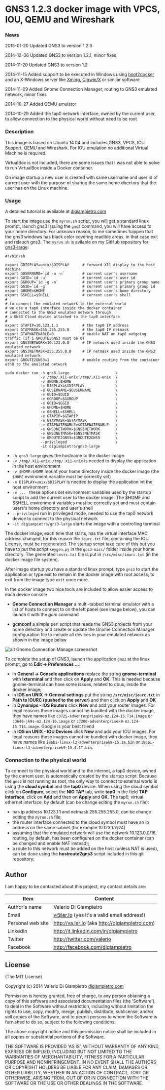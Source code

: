 # GNS3 1.2.3 docker image with VPCS, IOU, QEMU and Wireshark

### News

2015-01-20 Updated GNS3 to version 1.2.3

2014-12-06 Updated GNS3 to version 1.2.1, minor fixes

2014-11-20 Updated GNS3 to version 1.2

2014-11-15 Added support to be executed in Windows using [boot2docker](http://boot2docker.io/) and an X-Windows server like [Xming](http://www.straightrunning.com/XmingNotes/), [Cigwin/X](http://x.cygwin.com/) or similar software

2014-11-09 Added Gnome Connection Manager, routing to GNS3 emulated network, minor fixes

2014-10-27 Added QEMU emulator

2014-10-29 Added the tap0 network interface, owned by the current user, to allow connection to the physical world without need to be root


### Description

This image is based on Ubuntu 14.04 and includes GNS3, VPCS, IOU Support, QEMU and Wireshark. For IOU emulation no additional Virtual Machine is required.

VirtualBox is not included, there are some issues that I was not able to solve to run VirtualBox inside a Docker container.

On image startup a new user is created with same username and user id of current user with the purpose of sharing the same home directory that the user has on the Linux machine.

### Usage

A detailed tutorial is available at [digiampietro.com](http://www.digiampietro.com/2014/1109/cisco_network_emulation_gns3_docker_container.html)

To start the image use the `myrun.sh` script, you will get a standard linux prompt, launch gns3 issuing the `gns3` command, you will have access to your home directory. For unknown reason, to me sometimes happen that the gns3 windows has black color covering readible areas, in that case exit and relauch gns3.
The `myrun.sh` is avilable on my GitHub repository for [gns3-large](https://github.com/digiampietro/gns3-large):

```
#!/bin/sh

export GDISPLAY=unix/$DISPLAY      # forward X11 display to the host machine
export GUSERNAME=`id -u -n`        # current user's username
export GUID=`id -u`                # current user's user id
export GGROUP=`id -g -n`           # current user's primary group name
export GGID=`id -g`                # current user's primary group id
export GHOME=$HOME                 # current user's home directory
export GSHELL=$SHELL               # current user's shell
#
# to connect the emulated network to the external world
# we use a tap0 interface inside the docker container
# connected to the GNS3 emulated network through
# a GNS3 Cloud device attached to the tap0 interface
#
export GTAPIP=10.123.1.1           # the tap0 IP address
export GTAPMASK=255.255.255.0      # the tap0 IP netmask
export GTAPNATENABLE=0             # enable NAT on tap0 outgoing traffic (if 1 GROUTE2GNS3 must be 0)
export GNS3NETWORK=10.123.0.0      # IP network used inside the GNS3 emulated network
export GNS3NETMASK=255.255.0.0     # IP netmask used inside the GNS3 emulated network
export GROUTE2GNS3=1               # enable routing from the container eth0 to the emulated network

sudo docker run -h gns3-large                     \
                -v /tmp/.X11-unix:/tmp/.X11-unix  \
                -v $HOME:$HOME                    \
                -e DISPLAY=$GDISPLAY              \
                -e GUSERNAME=$GUSERNAME           \
                -e GUID=$GUID                     \
                -e GGROUP=$GGROUP                 \
                -e GGID=$GGID                     \
                -e GHOME=$HOME                    \
                -e GSHELL=$SHELL                  \
                -e GTAPIP=$GTAPIP                 \
                -e GTAPMASK=$GTAPMASK             \
                -e GTAPNATENABLE=$GTAPNATENABLE   \
                -e GNS3NETWORK=$GNS3NETWORK       \
                -e GNS3NETMASK=$GNS3NETMASK       \
                -e GROUTE2GNS3=$GROUTE2GNS3       \
                --privileged                      \
                -it digiampietro/gns3-large

```

* `-h gns3-large` gives the hostname to the docker image
* `-v /tmp/.X11-unix:/tmp/.X11-unix` is needed to display the application in the host environment
* `-v $HOME:$HOME` mount your home directory inside the docker image (the `$HOME` evniroment variable must be correctly set) 
* `-e DISPLAY=unix/$DISPLAY` is needed to display the application int the host environment
* `-e ... ` these options set environment variables used by the startup script to add the current user to the docker image. The $HOME and $SHELL environment variables must be correctly set and must contain users's home directory and user's shell
* `--privileged` run in privileged mode, needed to use the tap0 network device to connect to the physical network
* `-it digiampietro/gns3-large` starts the image with a controlling terminal

The docker image, each time that starts, has the virtual interface MAC address changed, for this reason the `iourc.txt` file, containing the IOU License, must be regenerated. The startup script take care of this but you have to put the script `keygen.py` in the `gns3-misc/` folder inside your home directory. The generated `iourc.txt` file is put in `/src/misc/iourc.txt` (in the docker image file system).

After image startup you have a standard linux prompt, type `gns3` to start the application or type exit to remain in the docker image with root access; to exit from the image type `exit` once more.

In the docker image two nice tools are included to allow easier access to each device console

* __Gnome Connection Manager__ a multi-tabbed terminal emulator with a list of hosts to connect to on the left panel (see image below), you can launch it with the _gcm_ command

* __gcmconf__ a simple perl script that reads the GNS3 projects from your home directory and create or update the Gnome Connection Manager configuration file to include all devices in your emulated network as showin in the image below

![alt Gnome Connection Manage screenshot](https://raw.githubusercontent.com/digiampietro/gns3-large/master/images/gcm.png)

To complete the setup of GNS3, launch the application `gns3` at the linux prompt, go to **Edit -> Preferences ...**:

* in **General -> Console applications** replace the string __gnome-terminal__ with __lxterminal__ and then click on **Apply** and **OK**. This is needed because gnome-terminal can have some issues, related to dbus,  inside the docker image;
* in **IOS on UNIX -> General settings** put the string **`/src/misc/iourc.txt`** in **Path to IOURC (pushed to the server)** and then click on **Apply** and **OK** 
* in **Dynamips - IOS Routers** click __New__ and add your router images. For legal reasons these images cannot be bundled with the docker image, they have names like `c3725-adventerprisek9-mz.124-15.T14.image` or `c3640-jk9s-mz.124-16.image` or `c7200-adventerprisek9-mz.124-15.T14.image`. Google is your best friend
* in **IOS on UNIX - IOU Devices** click __New__ and add your IOU images. For legal reasons these images cannot be bundled with docker image, they have names like `i86bi-linux-l2-adventerprisek9-15.1a.bin` or `i86bi-linux-l3-adventerprisek9-15.4.1T.bin`. 

### Connection to the physical world
To connect to the physical world and to the internet, a tap0 device, owned by the current user, is automatically created by the startup script. Because the `gns3` is not running as root, the only way to connect to external world is using the **cloud symbol** and the **tap0** device.
When using the cloud symbol click on **Configure**, select the **NIO TAP** tab, write **tap0** in the field **TAP interface**, click on **Add** and then on **Apply** and **OK**.
The tap0, virtual ethernet interface, by default (can be change editing the `myrun.sh` file):

* has ip address 10.123.1.1 and netmask 255.255.255.0, can be change editing the `myrun.sh` file;
* the router interface connected to the cloud symbol must have an ip address on the same subnet (for example 10.123.1.2/24)
* assuming that the emulated network will use the network 10.123.0.0/16, routing, by default, has been configured on the docker container (can be changed and enable NAT instead);
* a route to this network must be added on the host (unless NAT is used), can be done using the **hostroute2gns3** script included in this git repository;

## Author
I am happy to be contacted about this project, my contact details are:

|Item             |Content                                          |
|-----------------|-------------------------------------------------|
|Author's name    |Valerio Di Giampietro                            |
|Email            |v@ler.io (yes it's a valid email address!)       |
|Personal web site|http://va.ler.io (aka http://digiampietro.com)   |
|LinkedIn         |http://it.linkedin.com/in/digiampietro           |
|Twitter          |http://twitter.com/valerio                       |
|Facebook         |http://facebook.com/digiampietro                 |

## License
(The MIT License)

Copyright (c) 2014 Valerio Di Giampietro [digiampietro.com](http://digiampietro.com)

Permission is hereby granted, free of charge, to any person obtaining a copy of this software and associated documentation files (the 'Software'), to deal in the Software without restriction, including without limitation the rights to use, copy, modify, merge, publish, distribute, sublicense, and/or sell copies of the Software, and to permit persons to whom the Software is furnished to do so, subject to the following conditions:

The above copyright notice and this permission notice shall be included in all copies or substantial portions of the Software.

THE SOFTWARE IS PROVIDED 'AS IS', WITHOUT WARRANTY OF ANY KIND, EXPRESS OR IMPLIED, INCLUDING BUT NOT LIMITED TO THE WARRANTIES OF MERCHANTABILITY, FITNESS FOR A PARTICULAR PURPOSE AND NONINFRINGEMENT. IN NO EVENT SHALL THE AUTHORS OR COPYRIGHT HOLDERS BE LIABLE FOR ANY CLAIM, DAMAGES OR OTHER LIABILITY, WHETHER IN AN ACTION OF CONTRACT, TORT OR OTHERWISE, ARISING FROM, OUT OF OR IN CONNECTION WITH THE SOFTWARE OR THE USE OR OTHER DEALINGS IN THE SOFTWARE.